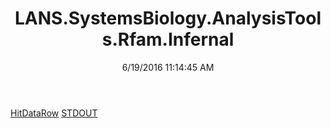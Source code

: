 ﻿---
title: LANS.SystemsBiology.AnalysisTools.Rfam.Infernal
date: 6/19/2016 11:14:45 AM
---

[HitDataRow](T-LANS.SystemsBiology.AnalysisTools.Rfam.Infernal.HitDataRow.html)
[STDOUT](T-LANS.SystemsBiology.AnalysisTools.Rfam.Infernal.STDOUT.html)
